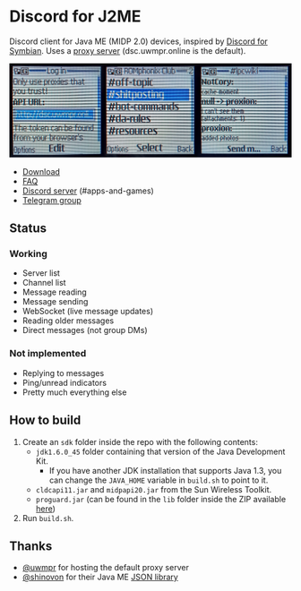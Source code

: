# Discord for J2ME
Discord client for Java ME (MIDP 2.0) devices, inspired by [Discord for Symbian](https://github.com/uwmpr/discord-symbian-fixed). Uses a [proxy server](https://github.com/uwmpr/discord-symbian-fixed/blob/master/dscproxysetup.md) (dsc.uwmpr.online is the default).

![Screenshots](img/screenshots.jpg)

* [Download](https://github.com/gtrxAC/discord-j2me/releases/latest)
* [FAQ](https://github.com/gtrxAC/discord-j2me/wiki/FAQ)
* [Discord server](https://discord.gg/2GKuJjQagp) (#apps-and-games)
* [Telegram group](https://t.me/dscforsymbian)

## Status
### Working
* Server list
* Channel list
* Message reading
* Message sending
* WebSocket (live message updates)
* Reading older messages
* Direct messages (not group DMs)

### Not implemented
* Replying to messages
* Ping/unread indicators
* Pretty much everything else

## How to build
1. Create an `sdk` folder inside the repo with the following contents:
    * `jdk1.6.0_45` folder containing that version of the Java Development Kit.
        * If you have another JDK installation that supports Java 1.3, you can change the `JAVA_HOME` variable in `build.sh` to point to it.
    * `cldcapi11.jar` and `midpapi20.jar` from the Sun Wireless Toolkit.
    * `proguard.jar` (can be found in the `lib` folder inside the ZIP available [here](https://github.com/Guardsquare/proguard/releases))
2. Run `build.sh`.

## Thanks
* [@uwmpr](https://github.com/uwmpr) for hosting the default proxy server
* [@shinovon](https://github.com/shinovon) for their Java ME [JSON library](https://github.com/shinovon/NNJSON)
